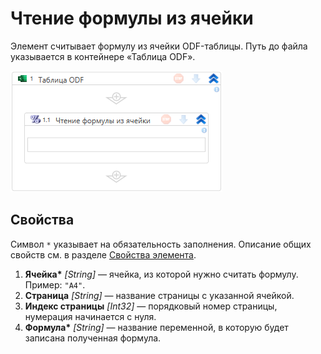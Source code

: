 # Чтение формулы из ячейки

Элемент считывает формулу из ячейки ODF-таблицы. Путь до файла указывается в контейнере «Таблица ODF».

![Элемент «Чтение формулы из ячейки»](<../../../../.gitbook/assets1/windows_items/odf-read-cell-formula.png>)


## Свойства

Символ `*` указывает на обязательность заполнения. Описание общих свойств см. в разделе [Свойства элемента](https://docs.primo-rpa.ru/primo-rpa/primo-studio/process/elements#svoistva-elementa).

1. **Ячейка\*** *[String]* — ячейка, из которой нужно считать формулу. Пример: `"A4"`.
1. **Страница** *[String]* — название страницы с указанной ячейкой.
1. **Индекс страницы** *[Int32]* — порядковый номер страницы, нумерация начинается с нуля.
1. **Формула\*** *[String]* — название переменной, в которую будет записана полученная формула.
